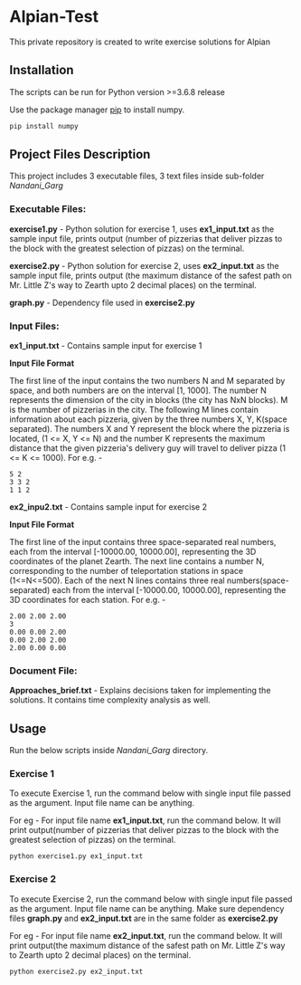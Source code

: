 # Alpian-Test

This private repository is created to write exercise solutions for Alpian

## Installation

The scripts can be run for Python version >=3.6.8 release

Use the package manager [pip](https://pypi.org/project/numpy/) to install numpy.

```bash
pip install numpy
```

## Project Files Description

This project includes 3 executable files, 3 text files inside sub-folder *Nandani_Garg*

### Executable Files:
**exercise1.py** - Python solution for exercise 1, uses **ex1_input.txt** as the sample input file, prints output (number of pizzerias that deliver pizzas to the block with the greatest selection of pizzas) on the terminal.

**exercise2.py** - Python solution for exercise 2, uses **ex2_input.txt** as the sample input file, prints output (the maximum distance of the safest path on Mr. Little Z's way to Zearth upto 2 decimal places) on the terminal.

**graph.py** - Dependency file used in **exercise2.py**

### Input Files:
**ex1_input.txt** - Contains sample input for exercise 1

**Input File Format**

The first line of the input contains the two numbers N and M separated by space, and both numbers are on the interval [1, 1000]. The number N represents the dimension of the city in blocks (the city has NxN blocks). M is the number of pizzerias in the city. The following M lines contain information about each pizzeria, given by the three numbers X, Y, K(space separated). The numbers X and Y represent the block where the pizzeria is located, (1 <= X, Y <= N) and the number K represents the maximum distance that the given pizzeria's delivery guy will travel to deliver pizza (1 <= K <= 1000). For e.g. -

```
5 2
3 3 2
1 1 2
```

**ex2_inpu2.txt** - Contains sample input for exercise 2

**Input File Format**

The first line of the input contains three space-separated real numbers, each from the interval [-10000.00, 10000.00], representing the 3D coordinates of the planet Zearth. The next line contains a number N, corresponding to the number of teleportation stations in space (1<=N<=500). Each of the next N lines contains three real numbers(space-separated) each from the interval [-10000.00, 10000.00], representing the 3D coordinates for each station. For e.g. -
```
2.00 2.00 2.00
3
0.00 0.00 2.00
0.00 2.00 2.00
2.00 0.00 0.00
```

### Document File:

**Approaches_brief.txt** - Explains decisions taken for implementing the solutions. It contains time complexity analysis as well.


## Usage
Run the below scripts inside *Nandani_Garg* directory.

### Exercise 1
To execute Exercise 1, run the command below with single input file passed as the argument. Input file name can be anything. 

For eg - For input file name **ex1_input.txt**, run the command below. It will print output(number of pizzerias that deliver pizzas to the block with the greatest selection of pizzas) on the terminal.


```
python exercise1.py ex1_input.txt

```

### Exercise 2
To execute Exercise 2, run the command below with single input file passed as the argument. Input file name can be anything. Make sure dependency files **graph.py** and **ex2_input.txt** are in the same folder as **exercise2.py**

For eg - For input file name **ex2_input.txt**, run the command below. It will print output(the maximum distance of the safest path on Mr. Little Z's way to Zearth upto 2 decimal places) on the terminal.

```
python exercise2.py ex2_input.txt

```
